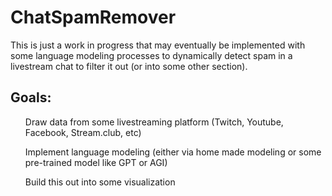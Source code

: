 # ChatSpamRemover

This is just a work in progress that may eventually be implemented with some language modeling processes to dynamically detect spam in a livestream chat to filter it out (or into some other section).

## Goals:

<ul>
  Draw data from some livestreaming platform (Twitch, Youtube, Facebook, Stream.club, etc)  
  
  Implement language modeling (either via home made modeling or some pre-trained model like GPT or AGI)  
  
  Build this out into some visualization  
</ul>
